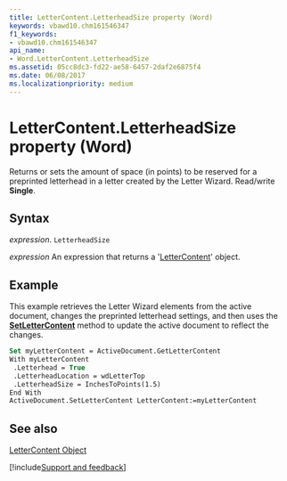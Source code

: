 ```yaml
---
title: LetterContent.LetterheadSize property (Word)
keywords: vbawd10.chm161546347
f1_keywords:
- vbawd10.chm161546347
api_name:
- Word.LetterContent.LetterheadSize
ms.assetid: 05cc8dc3-fd22-ae58-6457-2daf2e6875f4
ms.date: 06/08/2017
ms.localizationpriority: medium
---
```



# LetterContent.LetterheadSize property (Word)

Returns or sets the amount of space (in points) to be reserved for a preprinted letterhead in a letter created by the Letter Wizard. Read/write **Single**.


## Syntax

_expression_. `LetterheadSize`

 _expression_ An expression that returns a '[LetterContent](Word.LetterContent.md)' object.


## Example

This example retrieves the Letter Wizard elements from the active document, changes the preprinted letterhead settings, and then uses the **[SetLetterContent](Word.Document.SetLetterContent.md)** method to update the active document to reflect the changes.


```vb
Set myLetterContent = ActiveDocument.GetLetterContent 
With myLetterContent 
 .Letterhead = True 
 .LetterheadLocation = wdLetterTop 
 .LetterheadSize = InchesToPoints(1.5) 
End With 
ActiveDocument.SetLetterContent LetterContent:=myLetterContent
```


## See also


[LetterContent Object](Word.LetterContent.md)

[!include[Support and feedback](~/includes/feedback-boilerplate.md)]